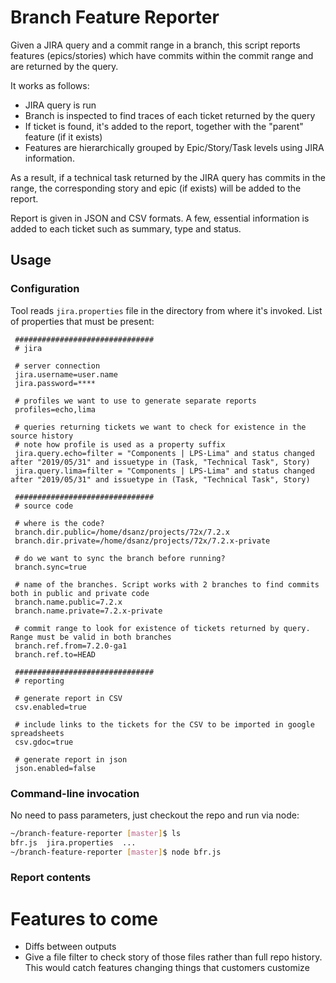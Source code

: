 # Branch Feature Reporter

Given a JIRA query and a commit range in a branch, this script reports features (epics/stories) 
 which have commits within the commit range and are returned by the query.
  
It works as follows:
* JIRA query is run
* Branch is inspected to find traces of each ticket returned by the query
* If ticket is found, it's added to the report, together with the "parent" feature (if it exists)
* Features are hierarchically grouped by Epic/Story/Task levels using JIRA information.

As a result, if a technical task returned by the JIRA query has commits in the range, the corresponding story and epic (if exists) will be added to the report.

Report is given in JSON and CSV formats. A few, essential information is added to each ticket such as summary, type and status.

## Usage
### Configuration
Tool reads `jira.properties` file in the directory from where it's invoked. 
List of properties that must be present:

```properties
 ###############################
 # jira
 
 # server connection 
 jira.username=user.name
 jira.password=****
 
 # profiles we want to use to generate separate reports
 profiles=echo,lima
 
 # queries returning tickets we want to check for existence in the source history
 # note how profile is used as a property suffix
 jira.query.echo=filter = "Components | LPS-Lima" and status changed after "2019/05/31" and issuetype in (Task, "Technical Task", Story)
 jira.query.lima=filter = "Components | LPS-Lima" and status changed after "2019/05/31" and issuetype in (Task, "Technical Task", Story)
 
 ###############################
 # source code
 
 # where is the code?
 branch.dir.public=/home/dsanz/projects/72x/7.2.x
 branch.dir.private=/home/dsanz/projects/72x/7.2.x-private
 
 # do we want to sync the branch before running? 
 branch.sync=true
 
 # name of the branches. Script works with 2 branches to find commits both in public and private code
 branch.name.public=7.2.x
 branch.name.private=7.2.x-private
 
 # commit range to look for existence of tickets returned by query. Range must be valid in both branches
 branch.ref.from=7.2.0-ga1
 branch.ref.to=HEAD

 ###############################
 # reporting
 
 # generate report in CSV
 csv.enabled=true
 
 # include links to the tickets for the CSV to be imported in google spreadsheets
 csv.gdoc=true
  
 # generate report in json
 json.enabled=false 
```
### Command-line invocation
No need to pass parameters, just checkout the repo and run via node:
```bash
~/branch-feature-reporter [master]$ ls
bfr.js  jira.properties  ...
~/branch-feature-reporter [master]$ node bfr.js 
```
### Report contents

# Features to come
* Diffs between outputs
* Give a file filter to check story of those files rather than full repo history. This would catch features changing things that customers customize